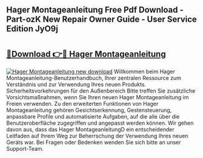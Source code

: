## Hager Montageanleitung Free Pdf Download - Part-ozK New Repair Owner Guide - User Service Edition JyO9j

# <h2><a href="http://df747wc.blite.top/?on=Hager+Montageanleitung">🔗Download 👉🔴 Hager Montageanleitung</a></h2>

[![Hager Montageanleitung new download](https://i.imgur.com/lujVjoI.png)](http://df747wc.blite.top/?on=Hager+Montageanleitung)
Willkommen beim Hager Montageanleitung-Benutzerhandbuch, Ihrer zentralen Ressource zum Verständnis und zur Verwendung Ihres neuen Produkts. Sicherheitsvorkehrungen für den Außenbereich Bitte treffen Sie zusätzliche Vorsichtsmaßnahmen, wenn Sie Ihren neuen Hager Montageanleitung im Freien verwenden. Zu den erweiterten Funktionen von Hager Montageanleitung gehören Gesichtserkennung, Gestensteuerung, anpassbare Profile und automatisierte Aufgaben, auf die alle über die Benutzeroberfläche zugegriffen und angepasst werden können. Wir gehen davon aus, dass das Hager MontageanleitungD ein entscheidender Leitfaden auf Ihrem Weg zur Beherrschung der Verwendung Ihres neuen Geräts war. Bei Fragen oder Bedenken wenden Sie sich bitte an unser Support-Team.
